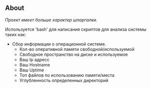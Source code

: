 ## About

*Проект имеет больше характер шпаргалки.*

Используется 'bash' для написания скриптов для анализа системы таких как:
* Сбор информации о операционной системе.
    + Кол-во оперативной памяти свободной/используемой
    + Свободное пространство на диске и используемое
    + Ваш Ip адресс
    + Ваш Hostname
    + Ваш Uptime
    + Топ файлов по использованию памяти/места
    + Углубленность определенных директорий